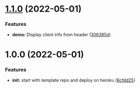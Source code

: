 # [1.1.0](https://github.com/amrendr/node-demo/compare/v1.0.0...v1.1.0) (2022-05-01)


### Features

* **demo:** Display client info from header ([306385d](https://github.com/amrendr/node-demo/commit/306385d2904d6c7665b6994590ae1e3aa3a5fc6b))

# 1.0.0 (2022-05-01)


### Features

* **init:** start with template repo and deploy on heroku ([8cfdd25](https://github.com/amrendr/node-demo/commit/8cfdd257e822962f7dd464b6c78c0a7713c411e1))
